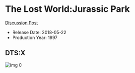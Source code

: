 # The Lost World:Jurassic Park

[Discussion Post](https://www.avsforum.com/threads/bass-eq-for-filtered-movies.2995212/post-56894508)

* Release Date: 2018-05-22
* Production Year: 1997

## DTS:X

![img 0](https://i.imgur.com/fKiTH6j.jpg)

